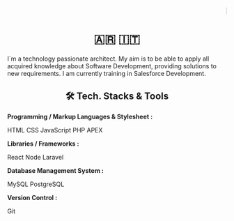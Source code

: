 <marquee> 👋 Hi, I´m Juan</marquee>
<h1 align="center">🇦🇷 🇮🇹 </h1> 

I`m a technology passionate architect. My aim is to be able to apply all acquired knowledge about Software Development, providing solutions to new requirements. I am currently training in Salesforce Development.



<h2 align="center">🛠 Tech. Stacks & Tools</h2>

**Programming / Markup Languages & Stylesheet :**

HTML   CSS   JavaScript   PHP   APEX   



**Libraries / Frameworks :**

React  Node  Laravel 


**Database Management System :**

MySQL   PostgreSQL  


**Version Control :**

Git  
